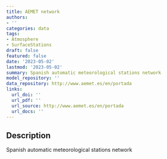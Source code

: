 ```yaml
---
title: AEMET network
authors:
- ''
categories: data
tags:
- Atmosphere
- SurfaceStations
draft: false
featured: false
date: '2023-05-02'
lastmod: '2023-05-02'
summary: Spanish automatic meteorological stations network
model_repository: ''
data_repository: http://www.aemet.es/en/portada
links:
  url_doi: ''
  url_pdf: ''
  url_source: http://www.aemet.es/en/portada
  url_docs: ''
---
```


## Description

Spanish automatic meteorological stations network

